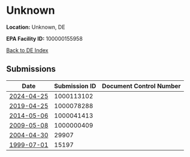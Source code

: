 # Unknown

**Location:** Unknown, DE

**EPA Facility ID:** 100000155958

[Back to DE Index](../../index.md)

## Submissions

| Date | Submission ID | Document Control Number |
|------|--------------|-------------------------|
| [2024-04-25](submissions/1000113102.md) | 1000113102 |  |
| [2019-04-25](submissions/1000078288.md) | 1000078288 |  |
| [2014-05-06](submissions/1000041413.md) | 1000041413 |  |
| [2009-05-08](submissions/1000000409.md) | 1000000409 |  |
| [2004-04-30](submissions/29907.md) | 29907 |  |
| [1999-07-01](submissions/15197.md) | 15197 |  |
